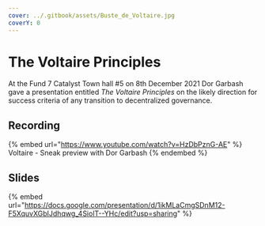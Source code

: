 ```yaml
---
cover: ../.gitbook/assets/Buste_de_Voltaire.jpg
coverY: 0
---
```


# The Voltaire Principles

At the Fund 7 Catalyst Town hall #5 on 8th December 2021 Dor Garbash gave a presentation entitled _The Voltaire Principles_ on the likely direction for success criteria of any transition to decentralized governance.

## Recording

{% embed url="https://www.youtube.com/watch?v=HzDbPznG-AE" %}
Voltaire - Sneak preview with Dor Garbash
{% endembed %}

## Slides

{% embed url="https://docs.google.com/presentation/d/1ikMLaCmgSDnM12-F5XquvXGbIJdhqwg_4SiolT--YHc/edit?usp=sharing" %}

